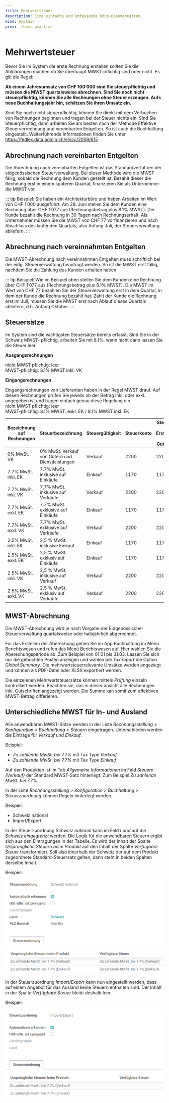 ```yaml
---
title: Mehrwertsteuer
description: Eine einfache und umfassende Odoo-Dokumentation.
kind: explain
prev: ./best-practice
---
```

# Mehrwertsteuer

Bevor Sie im System die erste Rechnung erstellen sollten Sie die Abklärungen machen ob Sie überhaupt MWST-pflichtig sind oder nicht. Es gilt die Regel:

**Ab einem Jahresumsatz von CHF 100’000 sind Sie steuerpflichtig und müssen die MWST quartalsweise abrechnen. Sind Sie noch nicht steuerpflichtig, können Sie alle Rechnungen ohne Steuer erzeugen. Aufs neue Buchhaltungsjahr hin, schätzen Sie ihren Umsatz ein.**

Sind Sie noch nicht steuerpflichtig, können Sie direkt mit dem Verbuchen von Rechnungen beginnen und tragen bei der Steuer nichts ein. Sind Sie Steuerpflichtig, dann arbeiten Sie am besten nach der Methode Effektive
Steuerverrechnung und vereinbarten Entgelten. So ist auch die Buchhaltung eingestellt.
Weiterführende Informationen finden Sie unter <https://fedlex.data.admin.ch/eli/cc/2009/615>

## Abrechnung nach vereinbarten Entgelten

Die Abrechnung nach vereinbarten Entgelten ist das Standardverfahren der eidgenössischen Steuerverwaltung. Bei dieser Methode wird die MWST fällig, sobald die Rechnung dem Kunden gestellt ist. Bezahlt dieser die Rechnung erst in einem späteren Quartal, finanzieren Sie als Unternehmer die MWST vor.

::: tip
Beispiel: Sie haben ein Architekturbüro und haben Arbeiten im Wert von CHF 1’000 ausgeführt. Am 28. Juni stellen Sie dem Kunden eine Rechnung über CHF 1’077 aus (Rechnungsbetrag plus 8.1% MWST). 
Der Kunde bezahlt die Rechnung in 30 Tagen nach Rechnungserhalt. Als Unternehmer müssen Sie die MWST von CHF 77 vorfinanzieren und nach Abschluss des laufenden Quartals, also Anfang Juli, der Steuerverwaltung abliefern.
:::

## Abrechnung nach vereinnahmten Entgelten

Die MWST-Abrechnung nach vereinnahmten Entgelten muss schriftlich bei der eidg. Steuerverwaltung beantragt werden. So ist die MWST erst fällig, nachdem Sie die Zahlung des Kunden erhalten haben.

::: tip
Beispiel: Wie im Beispiel oben stellen Sie dem Kunden eine Rechnung über CHF 1’077 aus (Rechnungsbetrag plus 8.1% MWST). Die MWST im Wert von CHF 77 bezahlen Sie der Steuerverwaltung erst in dem Quartal, in dem der Kunde die Rechnung bezahlt hat. Zahlt der Kunde die Rechnung erst im Juli, müssen Sie die MWST erst nach Ablauf dieses Quartals abliefern, d.h. Anfang Oktober.
:::

## Steuersätze

Im System sind die wichtigsten Steuersätze bereits erfasst. Sind Sie in der Schweiz MWST- pflichtig, arbeiten Sie mit 8.1%, wenn nicht dann lassen Sie die Steuer leer.

**Ausgangsrechnungen**

nicht MWST pflichtig: leer  
MWST-pflichtig:  8.1% MWST inkl. VK  

**Eingangsrechnungen**

Eingangsrechnungen von Lieferanten haben in der Regel MWST drauf. Auf diesen Rechnungen prüfen Sie jeweils ob der Betrag inkl. oder exkl. angegeben ist und tragen einfach genau diese Regelung ein.  
nicht MWST pflichtig: leer  
MWST-pflichtig:  8.1% MWST. exkl. EK / 8.1% MWST inkl. EK

| Bezeichnung auf Rechnungen | Steuerbezeichnung                                | Steuergültigkeit | Steuerkonto | Steuerkonto für Erstattungen / Gutschriften |
| -------------------------- | ------------------------------------------------ | ---------------- | ----------- | ------------------------------------------- |
| 0% MwSt. VK                | 0% MwSt. Verkauf von Gütern und Dienstleistungen | Verkauf          | 2200        | 2200                                        |
| 7.7% MwSt. inkl. EK        | 7.7% MwSt. inklusive auf Einkäufe                | Einkauf          | 1170        | 1170                                        |
| 7.7% MwSt. inkl. VK        | 7.7% MwSt. inklusive auf Verkäufe                | Verkauf          | 2200        | 2200                                        |
| 7.7% MwSt. exkl. EK        | 7.7% MwSt. exklusive auf Einkäufe                | Einkauf          | 1170        | 1170                                        |
| 7.7% MwSt. exkl. VK        | 7.7% MwSt. exklusive auf Verkäufe                | Verkauf          | 2200        | 2200                                        |
| 2.5% MwSt. inkl. EK        | 2,5 % MwSt. inklusive Einkauf                    | Einkauf          | 1170        | 1170                                        |
| 2.5% MwSt. exkl. EK        | 2,5 % MwSt. exklusiv auf Einkäufe                | Einkauf          | 1170        | 1170                                        |
| 2.5% MwSt. inkl. VK        | 2,5 % MwSt. inklusive auf Verkauf                | Verkauf          | 2200        | 2200                                        |
| 2.5% MwSt. exkl. VK        | 2,5 % MwSt. exklusiv auf Verkäufe                | Verkauf          | 2200        | 2200                                        |

## MWST-Abrechnung

Die MWST-Abrechnung wird je nach Vorgabe der Eidgenössischer Steuerverwaltung quartalsweise oder halbjährlich abgerechnet.

Für das Erstellen der Aberechung gehen Sie im App Buchhaltung im Menü Berichtswesen und rufen das Menü Berichtswesen auf. Hier wählen Sie die Aberechungsperiode ab. Zum Beispiel von 01.01 bis 31.03.
Lassen Sie sich nur die gebuchten Posten anzeigen und wählen bei *Tax report* die Option *Global Summary*. Die mehrwertsteuerrelevante Umsätze werden angeziegt und können als PDF-Datei oder XLSX exportiert werden.

Die einzelenen Mehrwertsteuersätze können mittels *Prüfung* einzeln kontrolliert werden. Beachten sie, das in dieser ansicht alle Rechnungen inkl. Gutschriften angezeigt werden. Die Summe kan somit zum effektiven MWST-Betrag differieren.

## Unterschiedliche MWST für In- und Ausland

Alle anwendbaren MWST-Sätze werden in der Liste *Rechnungsstellung > Konfiguration > Buchhaltung > Steuern* eingetragen. Unterschieden werden die Einträge für *Verkauf* und *Einkauf*.

Beispiel:

- *Zu zahlende MwSt. bei 7.7%* mit Tax Type *Verkauf*
- *Zu zahlende MwSt. bei 7.7%* mit Tax Type *Einkauf*

Auf den Produkten ist im Tab *Allgemeine Informationen* im Feld *Steuern (Verkauf)* der Standard MWST-Satz hinterlegt. Zum Beispiel *Zu zahlende MwSt. bei 7.7%*.

In der Liste *Rechnungsstellung > Konfiguration > Buchhaltung > Steuerzuordnung*  können Regeln hinterlegt werden.

Beispiel:

- Schweiz national
- Import/Export

In der Steuerzuordnung *Schweiz national* kann im Feld *Land* auf die *Schweiz eingegrenzt* werden. Die Logik für die anwendbaren Steuern ergibt sich aus den Eintragungen in der Tabelle. Es wird der Inhalt der Spalte *Ursprüngliche Steuern beim Produkt* auf den Inhalt der Spalte *Verfügbare Steuer* transformiert. Soll also innerhalb der Schweiz der auf dem Produkt zugeordnete Standard-Steuersatz gelten, dann steht in beiden Spalten derselbe Inhalt.

Beispiel:

![Best Practice Mehrwertsteuer Beispiel 1](attachments/Best%20Practice%20Mehrwertsteuer%20Beispiel%201.png)

In der Steuerzuordnung *Import/Export* kann nun eingestellt werden, dass auf einem Angebot für das Ausland keine Steuern enthalten sind. Der Inhalt in der Spalte *Verfügbare Steuer* bleibt deshalb leer.

Beispiel:

![Best Practice Mehrwertsteuer Beispiel 2](attachments/Best%20Practice%20Mehrwertsteuer%20Beispiel%202.png)